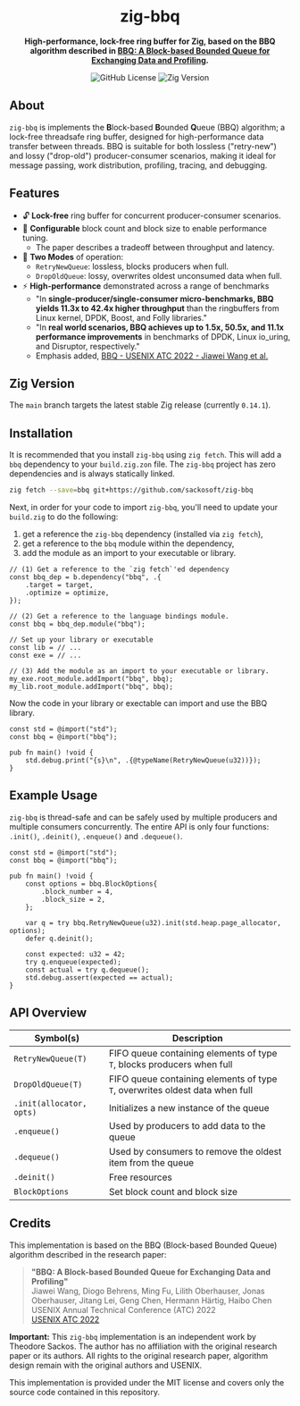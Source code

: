 <div align="center">

# zig-bbq

**High-performance, lock-free ring buffer for Zig, based on the BBQ algorithm described in [BBQ: A Block-based Bounded Queue for Exchanging Data and Profiling](https://www.usenix.org/conference/atc22/presentation/wang-jiawei).**

![GitHub License](https://img.shields.io/github/license/sackosoft/zig-bbq)
![Zig Version](https://img.shields.io/badge/Zig-0.14.1-blue)

<!--
TODO: Add a visualization, diagram, or demo of BBQ in action.
-->

</div>

## About

`zig-bbq` is implements the **B**lock-based **B**ounded **Q**ueue (BBQ) algorithm; a lock-free threadsafe ring buffer,
designed for high-performance data transfer between threads. BBQ is suitable for both lossless ("retry-new") and
lossy ("drop-old") producer-consumer scenarios, making it ideal for message passing, work distribution, profiling,
tracing, and debugging.


## Features

- 🔓 **Lock-free** ring buffer for concurrent producer-consumer scenarios.
- 📄 **Configurable** block count and block size to enable performance tuning.
    - The paper describes a tradeoff between throughput and latency.
- 🔀 **Two Modes** of operation:
    - `RetryNewQueue`: lossless, blocks producers when full.
    - `DropOldQueue`: lossy, overwrites oldest unconsumed data when full.
- ⚡ **High-performance** demonstrated across a range of benchmarks
    - "In **single-producer/single-consumer micro-benchmarks, BBQ yields 11.3x to 42.4x higher throughput** than
      the ringbuffers from Linux kernel, DPDK, Boost, and Folly libraries."
    - "In **real world scenarios, BBQ achieves up to 1.5x, 50.5x, and 11.1x performance improvements** in
       benchmarks of DPDK, Linux io_uring, and Disruptor, respectively."
    - Emphasis added, [BBQ - USENIX ATC 2022 - Jiawei Wang et al.](https://www.usenix.org/system/files/atc22-wang-jiawei.pdf)


## Zig Version

The `main` branch targets the latest stable Zig release (currently `0.14.1`).


## Installation

It is recommended that you install `zig-bbq` using `zig fetch`. This will add a `bbq` dependency to your `build.zig.zon` file.
The `zig-bbq` project has zero dependencies and is always statically linked. 

```bash
zig fetch --save=bbq git+https://github.com/sackosoft/zig-bbq
```

Next, in order for your code to import `zig-bbq`, you'll need to update your `build.zig` to do the following:

1. get a reference the `zig-bbq` dependency (installed via `zig fetch`),
2. get a reference to the `bbq` module within the dependency,
3. add the module as an import to your executable or library.

```zig
// (1) Get a reference to the `zig fetch`'ed dependency
const bbq_dep = b.dependency("bbq", .{
    .target = target,
    .optimize = optimize,
});

// (2) Get a reference to the language bindings module.
const bbq = bbq_dep.module("bbq");

// Set up your library or executable
const lib = // ...
const exe = // ...

// (3) Add the module as an import to your executable or library.
my_exe.root_module.addImport("bbq", bbq);
my_lib.root_module.addImport("bbq", bbq);
```

Now the code in your library or exectable can import and use the BBQ library.

```zig
const std = @import("std");
const bbq = @import("bbq");

pub fn main() !void {
    std.debug.print("{s}\n", .{@typeName(RetryNewQueue(u32))});
}

```


## Example Usage

`zig-bbq` is thread-safe and can be safely used by multiple producers and multiple consumers
concurrently. The entire API is only four functions: `.init()`, `.deinit()`, `.enqueue()` and `.dequeue()`.

```zig
const std = @import("std");
const bbq = @import("bbq");

pub fn main() !void {
    const options = bbq.BlockOptions{
        .block_number = 4,
        .block_size = 2,
    };

    var q = try bbq.RetryNewQueue(u32).init(std.heap.page_allocator, options);
    defer q.deinit();

    const expected: u32 = 42;
    try q.enqueue(expected);
    const actual = try q.dequeue();
    std.debug.assert(expected == actual);
}
```


## API Overview

| Symbol(s)                | Description                                                                  |
|--------------------------|------------------------------------------------------------------------------|
| `RetryNewQueue(T)`       | FIFO queue containing elements of type `T`, blocks producers when full       | 
| `DropOldQueue(T)`        | FIFO queue containing elements of type `T`, overwrites oldest data when full |
| `.init(allocator, opts)` | Initializes a new instance of the queue                                      |
| `.enqueue()`             | Used by producers to add data to the queue                                   |
| `.dequeue()`             | Used by consumers to remove the oldest item from the queue                   |
| `.deinit()`              | Free resources                                                               |
| `BlockOptions`           | Set block count and block size                                               |


## Credits

This implementation is based on the BBQ (Block-based Bounded Queue) algorithm described in the research paper:

> **"BBQ: A Block-based Bounded Queue for Exchanging Data and Profiling"**  
> Jiawei Wang, Diogo Behrens, Ming Fu, Lilith Oberhauser, Jonas Oberhauser, Jitang Lei, Geng Chen, Hermann Härtig, Haibo Chen  
> USENIX Annual Technical Conference (ATC) 2022  
> [USENIX ATC 2022](https://www.usenix.org/system/files/atc22-wang-jiawei.pdf)

**Important:** This `zig-bbq` implementation is an independent work by Theodore Sackos. The author has no affiliation with
the original research paper or its authors. All rights to the original research paper, algorithm design remain with the
original authors and USENIX.

This implementation is provided under the MIT license and covers only the source code contained in this repository.